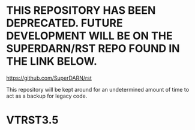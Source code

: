 THIS REPOSITORY HAS BEEN DEPRECATED.  FUTURE DEVELOPMENT WILL BE ON THE SUPERDARN/RST REPO FOUND IN THE LINK BELOW.
=========


https://github.com/SuperDARN/rst

This repository will be kept around for an undetermined amount of time to act as a backup for legacy code.


VTRST3.5
========
